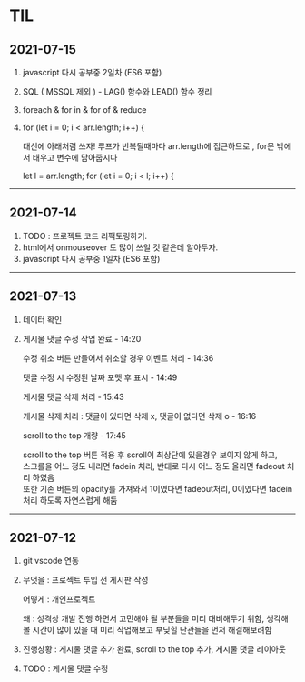 # TIL
## 2021-07-15
1. javascript 다시 공부중 2일차 (ES6 포함)<br>
2. SQL ( MSSQL 제외 ) - LAG() 함수와 LEAD() 함수 정리
3. foreach & for in & for of & reduce
4. 
    for (let i = 0; i < arr.length; i++) {

    대신에 아래처럼 쓰자! 루프가 반복될때마다 arr.length에 접근하므로 , for문 밖에서 태우고 변수에 담아줍시다

    let l = arr.length;
    for (let i = 0; i < l; i++) {
-----------------------------------------------------------------------------------------
## 2021-07-14
1.  TODO : 프로젝트 코드 리팩토링하기.
2.  html에서 onmouseover 도 많이 쓰일 것 같은데 알아두자.
3.  javascript 다시 공부중 1일차 (ES6 포함)<br>
    
-----------------------------------------------------------------------------------------
## 2021-07-13
1.  데이터 확인
2.  게시물 댓글 수정 작업 완료 - 14:20<br>

    수정 취소 버튼 만들어서 취소할 경우 이벤트 처리 - 14:36<br>

    댓글 수정 시 수정된 날짜 포맷 후 표시 - 14:49<br>

    게시물 댓글 삭제 처리 - 15:43<br>

    게시물 삭제 처리 : 댓글이 있다면 삭제 x, 댓글이 없다면 삭제 o  - 16:16<br>

    scroll to the top 개량 - 17:45<br>

    <p>
    scroll to the top 버튼 적용 후 scroll이 최상단에 있을경우 보이지 않게 하고,<br>
    스크롤을 어느 정도 내리면 fadein 처리, 반대로 다시 어느 정도 올리면 fadeout 처리 하였음<br>
    또한 기존 버튼의 opacity를 가져와서 1이였다면 fadeout처리, 0이였다면 fadein처리 하도록 자연스럽게 해둠<br>
    </p>
-----------------------------------------------------------------------------------------
## 2021-07-12 
1.  git vscode 연동

2.  무엇을 : 프로젝트 투입 전 게시판 작성

    어떻게 : 개인프로젝트

    왜 : 성격상 개발 진행 하면서 고민해야 될 부분들을 미리 대비해두기 위함,
        생각해볼 시간이 많이 있을 때 미리 작업해보고 부딪힐 난관들을 먼저 해결해보려함

3.  진행상황 : 게시물 댓글 추가 완료, scroll to the top 추가, 게시물 댓글 레이아웃

4.  TODO : 게시물 댓글 수정

